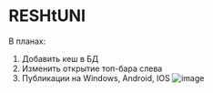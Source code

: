 # RESHtUNI

В планах:
1. Добавить кеш в БД
2. Изменить открытие топ-бара слева
3. Публикации на Windows, Android, IOS
![image](https://github.com/moxitech/RESHtUNI-Tvio-Reshetnev/assets/64008744/00cecb9b-cb00-41eb-8238-40dbfbb79f09)
